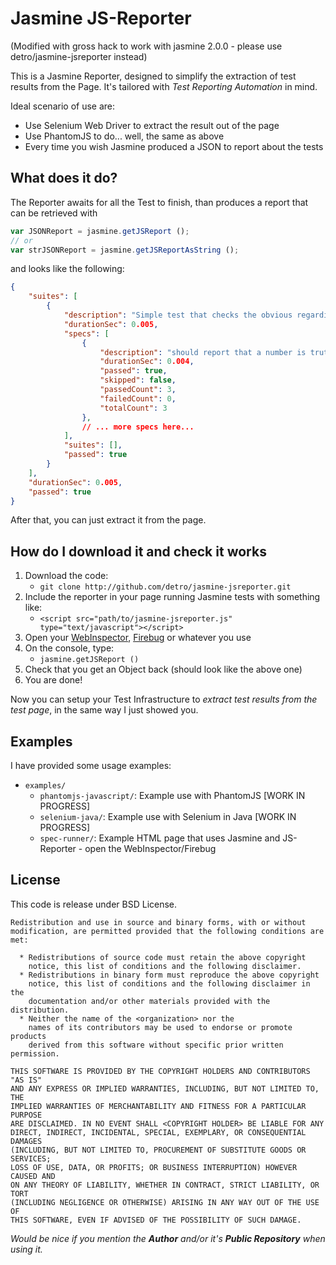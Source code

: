 # Jasmine JS-Reporter

(Modified with gross hack to work with jasmine 2.0.0 - please use detro/jasmine-jsreporter instead)

This is a Jasmine Reporter, designed to simplify the extraction of test results from the Page.
It's tailored with _Test Reporting Automation_ in mind.

Ideal scenario of use are:

* Use Selenium Web Driver to extract the result out of the page
* Use PhantomJS to do... well, the same as above
* Every time you wish Jasmine produced a JSON to report about the tests

## What does it do?

The Reporter awaits for all the Test to finish, than produces a report that can be retrieved with

```javascript
var JSONReport = jasmine.getJSReport ();
// or
var strJSONReport = jasmine.getJSReportAsString ();
```
and looks like the following:

```JSON
{
    "suites": [
        {
            "description": "Simple test that checks the obvious regarding Truthy-ness and Falsy-ness",
            "durationSec": 0.005,
            "specs": [
                {
                    "description": "should report that a number is truthy, if different than '0', falsy otherwise",
                    "durationSec": 0.004,
                    "passed": true,
                    "skipped": false,
                    "passedCount": 3,
                    "failedCount": 0,
                    "totalCount": 3
                },
                // ... more specs here...
            ],
            "suites": [],
            "passed": true
        }
    ],
    "durationSec": 0.005,
    "passed": true
}
```

After that, you can just extract it from the page.

## How do I download it and check it works

1. Download the code:
    * `git clone http://github.com/detro/jasmine-jsreporter.git`
2. Include the reporter in your page running Jasmine tests with something like:
    * `<script src="path/to/jasmine-jsreporter.js" type="text/javascript"></script>`
3. Open your [WebInspector](http://trac.webkit.org/wiki/WebInspector), [Firebug](http://getfirebug.com/) or whatever you use
4. On the console, type:
    * `jasmine.getJSReport ()`
5. Check that you get an Object back (should look like the above one)
6. You are done!

Now you can setup your Test Infrastructure to _extract test results from the test page_, in the same way I just showed you.

## Examples

I have provided some usage examples:

* `examples/`
    * `phantomjs-javascript/`: Example use with PhantomJS [WORK IN PROGRESS]
    * `selenium-java/`: Example use with Selenium in Java [WORK IN PROGRESS]
    * `spec-runner/`: Example HTML page that uses Jasmine and JS-Reporter - open the WebInspector/Firebug

## License

This code is release under BSD License.

```ascii
Redistribution and use in source and binary forms, with or without
modification, are permitted provided that the following conditions are met:

  * Redistributions of source code must retain the above copyright
    notice, this list of conditions and the following disclaimer.
  * Redistributions in binary form must reproduce the above copyright
    notice, this list of conditions and the following disclaimer in the
    documentation and/or other materials provided with the distribution.
  * Neither the name of the <organization> nor the
    names of its contributors may be used to endorse or promote products
    derived from this software without specific prior written permission.

THIS SOFTWARE IS PROVIDED BY THE COPYRIGHT HOLDERS AND CONTRIBUTORS "AS IS"
AND ANY EXPRESS OR IMPLIED WARRANTIES, INCLUDING, BUT NOT LIMITED TO, THE
IMPLIED WARRANTIES OF MERCHANTABILITY AND FITNESS FOR A PARTICULAR PURPOSE
ARE DISCLAIMED. IN NO EVENT SHALL <COPYRIGHT HOLDER> BE LIABLE FOR ANY
DIRECT, INDIRECT, INCIDENTAL, SPECIAL, EXEMPLARY, OR CONSEQUENTIAL DAMAGES
(INCLUDING, BUT NOT LIMITED TO, PROCUREMENT OF SUBSTITUTE GOODS OR SERVICES;
LOSS OF USE, DATA, OR PROFITS; OR BUSINESS INTERRUPTION) HOWEVER CAUSED AND
ON ANY THEORY OF LIABILITY, WHETHER IN CONTRACT, STRICT LIABILITY, OR TORT
(INCLUDING NEGLIGENCE OR OTHERWISE) ARISING IN ANY WAY OUT OF THE USE OF
THIS SOFTWARE, EVEN IF ADVISED OF THE POSSIBILITY OF SUCH DAMAGE.
```

_Would be nice if you mention the **Author** and/or it's **Public Repository** when using it._
